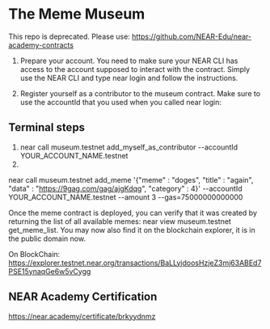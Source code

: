 # The Meme Museum

This repo is deprecated. Please use: https://github.com/NEAR-Edu/near-academy-contracts

1. Prepare your account. You need to make sure your NEAR CLI has access to the account supposed to interact with the contract. Simply use the NEAR CLI and type near login and follow the instructions.

2. Register yourself as a contributor to the museum contract. Make sure to use the accountId that you used when you called near login:

## Terminal steps
1. near call museum.testnet add_myself_as_contributor --accountId YOUR_ACCOUNT_NAME.testnet
2. 
 near call museum.testnet add_meme '{"meme" : "doges", "title" : "again", "data" : "https://9gag.com/gag/ajgKdqg", "category" : 4}' --accountId YOUR_ACCOUNT_NAME.testnet --amount 3 --gas=75000000000000

 Once the meme contract is deployed, you can verify that it was created by returning the list of all available memes: near view museum.testnet get_meme_list. You may now also find it on the blockchain explorer, it is in the public domain now.

 On BlockChain: https://explorer.testnet.near.org/transactions/BaLLyjdoosHzjeZ3mj63ABEd7PSE15ynaqGe6w5vCygg

## NEAR Academy Certification
https://near.academy/certificate/brkyydnmz

